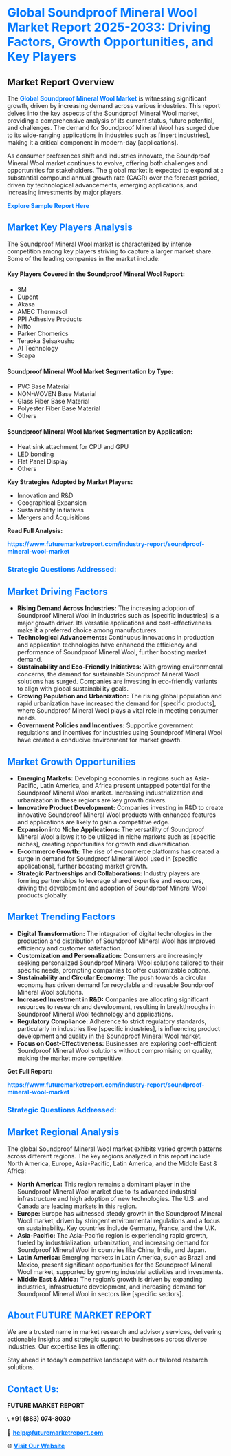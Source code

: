 <h1 style="color: #007BFF;">Global Soundproof Mineral Wool Market Report 2025-2033: Driving Factors, Growth Opportunities, and Key Players</h1>

<section id="overview">
<h2>Market Report Overview</h2>
<p>The <a href="https://www.futuremarketreport.com/industry-report/soundproof-mineral-wool-market" style="color: #007BFF; text-decoration: none;"><strong>Global Soundproof Mineral Wool Market</strong></a> is witnessing significant growth, driven by increasing demand across various industries. This report delves into the key aspects of the Soundproof Mineral Wool market, providing a comprehensive analysis of its current status, future potential, and challenges. The demand for Soundproof Mineral Wool has surged due to its wide-ranging applications in industries such as [insert industries], making it a critical component in modern-day [applications].</p>
<p>As consumer preferences shift and industries innovate, the Soundproof Mineral Wool market continues to evolve, offering both challenges and opportunities for stakeholders. The global market is expected to expand at a substantial compound annual growth rate (CAGR) over the forecast period, driven by technological advancements, emerging applications, and increasing investments by major players.</p>
</section>

<section id="overview">
<p><a href="https://www.futuremarketreport.com/request-sample/reportId=36707" style="color: #007BFF; text-decoration: none;"><strong>Explore Sample Report Here</strong></a></p>
</section>

<section id="key-players">
<h2 style="color: #007BFF;">Market Key Players Analysis</h2>
<p>The Soundproof Mineral Wool market is characterized by intense competition among key players striving to capture a larger market share. Some of the leading companies in the market include:</p>
<h4>Key Players Covered in the Soundproof Mineral Wool Report:</h4>
<ul><li>3M</li><li>Dupont</li><li>Akasa</li><li>AMEC Thermasol</li><li>PPI Adhesive Products</li><li>Nitto</li><li>Parker Chomerics</li><li>Teraoka Seisakusho</li><li>AI Technology</li><li>Scapa</li></ul>
<h4>Soundproof Mineral Wool Market Segmentation by Type:</h4>
<ul><li>PVC Base Material</li><li>NON-WOVEN Base Material</li><li>Glass Fiber Base Material</li><li>Polyester Fiber Base Material</li><li>Others</li></ul>

<h4>Soundproof Mineral Wool Market Segmentation by Application:</h4>
<ul><li>Heat sink attachment for CPU and GPU</li><li>LED bonding</li><li>Flat Panel Display</li><li>Others</li></ul>
<p><strong>Key Strategies Adopted by Market Players:</strong></p>
<ul>
<li>Innovation and R&D</li>
<li>Geographical Expansion</li>
<li>Sustainability Initiatives</li>
<li>Mergers and Acquisitions</li>
</ul>
</section>

<section>
<p><strong>Read Full Analysis: </strong></p><a href="https://www.futuremarketreport.com/industry-report/soundproof-mineral-wool-market" style="color: #007BFF; text-decoration: none;"><strong>https://www.futuremarketreport.com/industry-report/soundproof-mineral-wool-market</strong></a>
<h3 style="color: #007BFF;">Strategic Questions Addressed:</h3>
</section>

<section id="driving-factors">
<h2 style="color: #007BFF;">Market Driving Factors</h2>
<ul>
<li><strong>Rising Demand Across Industries:</strong> The increasing adoption of Soundproof Mineral Wool in industries such as [specific industries] is a major growth driver. Its versatile applications and cost-effectiveness make it a preferred choice among manufacturers.</li>
<li><strong>Technological Advancements:</strong> Continuous innovations in production and application technologies have enhanced the efficiency and performance of Soundproof Mineral Wool, further boosting market demand.</li>
<li><strong>Sustainability and Eco-Friendly Initiatives:</strong> With growing environmental concerns, the demand for sustainable Soundproof Mineral Wool solutions has surged. Companies are investing in eco-friendly variants to align with global sustainability goals.</li>
<li><strong>Growing Population and Urbanization:</strong> The rising global population and rapid urbanization have increased the demand for [specific products], where Soundproof Mineral Wool plays a vital role in meeting consumer needs.</li>
<li><strong>Government Policies and Incentives:</strong> Supportive government regulations and incentives for industries using Soundproof Mineral Wool have created a conducive environment for market growth.</li>
</ul>
</section>

<section id="growth-opportunities">
<h2 style="color: #007BFF;">Market Growth Opportunities</h2>
<ul>
<li><strong>Emerging Markets:</strong> Developing economies in regions such as Asia-Pacific, Latin America, and Africa present untapped potential for the Soundproof Mineral Wool market. Increasing industrialization and urbanization in these regions are key growth drivers.</li>
<li><strong>Innovative Product Development:</strong> Companies investing in R&D to create innovative Soundproof Mineral Wool products with enhanced features and applications are likely to gain a competitive edge.</li>
<li><strong>Expansion into Niche Applications:</strong> The versatility of Soundproof Mineral Wool allows it to be utilized in niche markets such as [specific niches], creating opportunities for growth and diversification.</li>
<li><strong>E-commerce Growth:</strong> The rise of e-commerce platforms has created a surge in demand for Soundproof Mineral Wool used in [specific applications], further boosting market growth.</li>
<li><strong>Strategic Partnerships and Collaborations:</strong> Industry players are forming partnerships to leverage shared expertise and resources, driving the development and adoption of Soundproof Mineral Wool products globally.</li>
</ul>
</section>

<section id="trending-factors">
<h2 style="color: #007BFF;">Market Trending Factors</h2>
<ul>
<li><strong>Digital Transformation:</strong> The integration of digital technologies in the production and distribution of Soundproof Mineral Wool has improved efficiency and customer satisfaction.</li>
<li><strong>Customization and Personalization:</strong> Consumers are increasingly seeking personalized Soundproof Mineral Wool solutions tailored to their specific needs, prompting companies to offer customizable options.</li>
<li><strong>Sustainability and Circular Economy:</strong> The push towards a circular economy has driven demand for recyclable and reusable Soundproof Mineral Wool solutions.</li>
<li><strong>Increased Investment in R&D:</strong> Companies are allocating significant resources to research and development, resulting in breakthroughs in Soundproof Mineral Wool technology and applications.</li>
<li><strong>Regulatory Compliance:</strong> Adherence to strict regulatory standards, particularly in industries like [specific industries], is influencing product development and quality in the Soundproof Mineral Wool market.</li>
<li><strong>Focus on Cost-Effectiveness:</strong> Businesses are exploring cost-efficient Soundproof Mineral Wool solutions without compromising on quality, making the market more competitive.</li>
</ul>
</section>

<section>
<p><strong>Get Full Report: </strong></p><a href="https://www.futuremarketreport.com/industry-report/soundproof-mineral-wool-market" style="color: #007BFF; text-decoration: none;"><strong>https://www.futuremarketreport.com/industry-report/soundproof-mineral-wool-market</strong></a>
<h3 style="color: #007BFF;">Strategic Questions Addressed:</h3>
</section>


<section id="regional-analysis">
<h2 style="color: #007BFF;">Market Regional Analysis</h2>
<p>The global Soundproof Mineral Wool market exhibits varied growth patterns across different regions. The key regions analyzed in this report include North America, Europe, Asia-Pacific, Latin America, and the Middle East & Africa:</p>
<ul>
<li><strong>North America:</strong> This region remains a dominant player in the Soundproof Mineral Wool market due to its advanced industrial infrastructure and high adoption of new technologies. The U.S. and Canada are leading markets in this region.</li>
<li><strong>Europe:</strong> Europe has witnessed steady growth in the Soundproof Mineral Wool market, driven by stringent environmental regulations and a focus on sustainability. Key countries include Germany, France, and the U.K.</li>
<li><strong>Asia-Pacific:</strong> The Asia-Pacific region is experiencing rapid growth, fueled by industrialization, urbanization, and increasing demand for Soundproof Mineral Wool in countries like China, India, and Japan.</li>
<li><strong>Latin America:</strong> Emerging markets in Latin America, such as Brazil and Mexico, present significant opportunities for the Soundproof Mineral Wool market, supported by growing industrial activities and investments.</li>
<li><strong>Middle East & Africa:</strong> The region’s growth is driven by expanding industries, infrastructure development, and increasing demand for Soundproof Mineral Wool in sectors like [specific sectors].</li>
</ul>
</section>

<footer>
<h2 style="color: #007BFF;">About FUTURE MARKET REPORT</h2>
<p>We are a trusted name in market research and advisory services, delivering actionable insights and strategic support to businesses across diverse industries. Our expertise lies in offering:</p>

<p>Stay ahead in today’s competitive landscape with our tailored research solutions.</p>

<h2 style="color: #007BFF;">Contact Us:</h2>
<p><strong>FUTURE MARKET REPORT</strong></p>
<p>📞 <strong>+91 (883) 074-8030</strong></p>
<p>📧 <strong><a href="mailto:help@futuremarketreport.com" style="color: #007BFF;">help@futuremarketreport.com</a></strong></p>
<p>🌐 <strong><a href="https://www.futuremarketreport.com/" style="color: #007BFF;">Visit Our Website</a></strong></p>
</footer>